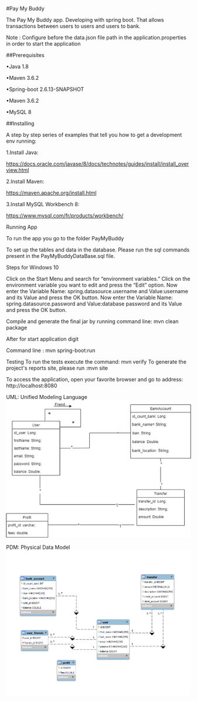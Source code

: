 #Pay My Buddy

The Pay My Buddy app. Developing with spring boot. That allows transactions between users to users and users to bank.

Note : Configure before the data.json file path in the application.properties in order to start the application

##Prerequisites 

•Java 1.8

•Maven 3.6.2

•Spring-boot 2.6.13-SNAPSHOT

•Maven 3.6.2

•MySQL 8

##Installing

A step by step series of examples that tell you how to get a development env running:

1.Install Java:

https://docs.oracle.com/javase/8/docs/technotes/guides/install/install_overview.html

2.Install Maven:

https://maven.apache.org/install.html

3.Install MySQL Workbench 8:

https://www.mysql.com/fr/products/workbench/

Running App

To run the app you go to the folder PayMyBuddy

To set up the tables and data in the database. Please run the sql commands present in the 
PayMyBuddyDataBase.sql file.

Steps for Windows 10 

Click on the Start Menu and search for “environment variables.”
Click on the environment variable you want to edit and press the “Edit” option.
Now enter the Variable Name: spring.datasource.username and Value:username
and its Value and press the OK button.
Now enter the Variable Name: spring.datasource.password and Value:database password
and its Value and press the OK button.

Compile and generate the final jar by running command line: mvn clean package

After for start application digit

Command line : mvn spring-boot:run


Testing
To run the tests execute the command: mvn verify
To generate the project's reports site, please run :mvn site

To access the application, open your favorite browser and go to address: http://localhost:8080

UML: Unified Modeling Language
![UML](img/PayMyBuddy_UML.png)

PDM: Physical Data Model
![MPD](img/PayMyBuddy_MPD.png)